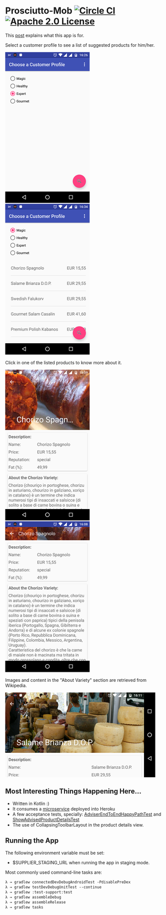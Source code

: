 # Prosciutto-Mob [![Circle CI](https://circleci.com/gh/rafaelfiume/Prosciutto-Mob.png?style=badge)](https://circleci.com/gh/rafaelfiume/Prosciutto-Mob) [![Apache 2.0 License](https://img.shields.io/badge/license-Apache_2.0-blue.svg)](https://github.com/rafaelfiume/Prosciutto-Mob/blob/master/LICENSE)

This [post](https://rafaelfiume.com/2013/04/07/dragons-unicorns-and-titans-an-agile-software-developer-tail/) explains what this app is for.

Select a customer profile to see a list of suggested products for him/her. 

 ![app](docs/image/choose-profile.png) ![app](docs/image/list-of-products.png)

Click in one of the listed products to know more about it. 

 ![app](docs/image/prod-desc-expanded.png) ![app](docs/image/prod-desc-collapsed.png) 

Images and content in the "About Variety" section are retrieved from Wikipedia.  
 
 ![app](docs/image/prod-desc-expanded-hor.png)

## Most Interesting Things Happening Here...

* Written in Kotlin :)
* It consumes a [microservice](https://github.com/rafaelfiume/Salume) deployed into Heroku
* A few acceptance tests, specially: 
[AdviserEndToEndHappyPathTest](https://github.com/rafaelfiume/Prosciutto-Mob/blob/master/app/src/androidTest/kotlin/com/rafaelfiume/prosciutto/adviser/test/AdviserEndToEndHappyPathTest.kt) and [ShowAdvisedProductDetailsTest](https://github.com/rafaelfiume/Prosciutto-Mob/blob/master/app/src/androidTest/kotlin/com/rafaelfiume/prosciutto/adviser/test/ShowAdvisedProductDetailsActivityTest.kt)
* The use of CollapsingToolbarLayout in the product details view.

## Running the App

The following environment variable must be set:
* $SUPPLIER_STAGING_URL when running the app in staging mode.

Most commonly used command-line tasks are:

    λ → gradlew connectedDevDebugAndroidTest -PdisablePreDex
    λ → gradlew testDevDebugUnitTest --continue
    λ → gradlew :test-support:test
    λ → gradlew assembleDebug
    λ → gradlew assembleRelease
    λ → gradlew tasks
